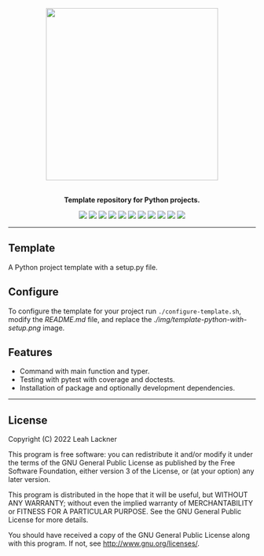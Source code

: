 <div align="center">
<img src="https://raw.githubusercontent.com/leahevy/template-python-with-setup/master/img/template-python-with-setup.png" width="350px"/> 
</div>
<br/>

<p align="center">
<b>Template repository for Python projects.</b> 
</p>

<p align="center">
<a href="https://github.com/leahevy/template-python-with-setup/graphs/commit-activity"><img src="https://img.shields.io/badge/Maintained%3F-yes-green.svg"/></a>
<a href="https://github.com/leahevy/template-python-with-setup/actions/workflows/build.yml"><img src="https://github.com/leahevy/template-python-with-setup/actions/workflows/build.yml/badge.svg"/></a>
<a href="https://github.com/leahevy/template-python-with-setup/actions/workflows/tests.yml"><img src="https://github.com/leahevy/template-python-with-setup/actions/workflows/tests.yml/badge.svg"/></a>
<a href="https://github.com/leahevy/template-python-with-setup/actions/workflows/style.yml"><img src="https://github.com/leahevy/template-python-with-setup/actions/workflows/style.yml/badge.svg"/></a>
<a href="https://github.com/leahevy/template-python-with-setup/actions/workflows/format.yml"><img src="https://github.com/leahevy/template-python-with-setup/actions/workflows/format.yml/badge.svg"/></a>
<a href="https://github.com/leahevy/template-python-with-setup/actions/workflows/typechecks.yml"><img src="https://github.com/leahevy/template-python-with-setup/actions/workflows/typechecks.yml/badge.svg"/></a>
<a href="https://www.gnu.org/licenses/gpl-3.0"><img src="https://img.shields.io/badge/License-GPLv3-blue.svg"/></a>
<a href="https://www.python.org/"><img src="https://img.shields.io/badge/Made%20with-Python-1f425f.svg"/></a>
<a href="https://www.linux.org/"><img src="https://svgshare.com/i/Zhy.svg"/></a>
<a href="https://www.apple.com/"><img src="https://svgshare.com/i/ZjP.svg"/></a>
<a href="https://github.com/psf/black"><img src="https://img.shields.io/badge/code%20style-black-000000.svg"/></a>
</p>
  
---

## Template

A Python project template with a setup.py file.

## Configure

To configure the template for your project run `./configure-template.sh`,
modify the *README.md* file, and replace the *./img/template-python-with-setup.png* image.

## Features

- Command with main function and typer.
- Testing with pytest with coverage and doctests.
- Installation of package and optionally development dependencies.

---

## License

Copyright (C)  2022 Leah Lackner

This program is free software: you can redistribute it and/or modify
it under the terms of the GNU General Public License as published by
the Free Software Foundation, either version 3 of the License, or
(at your option) any later version.

This program is distributed in the hope that it will be useful,
but WITHOUT ANY WARRANTY; without even the implied warranty of
MERCHANTABILITY or FITNESS FOR A PARTICULAR PURPOSE.  See the
GNU General Public License for more details.

You should have received a copy of the GNU General Public License
along with this program.  If not, see <http://www.gnu.org/licenses/>.
